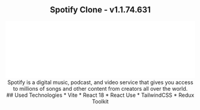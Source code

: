 
<div align="center">
    <h2 align="center">Spotify Clone - v1.1.74.631</h2>
    <div><img src="./src/assets/icons/Spotify-text.svg"></div>
</div>
<div align="center">
    Spotify is a digital music, podcast, and video service that gives you access to millions of songs and other content from creators all over the world.
</div>
<div align="center">
    ## Used Technologies
    * Vite
    * React 18   
    * React Use
    * TailwindCSS
    * Redux Toolkit
</div>
